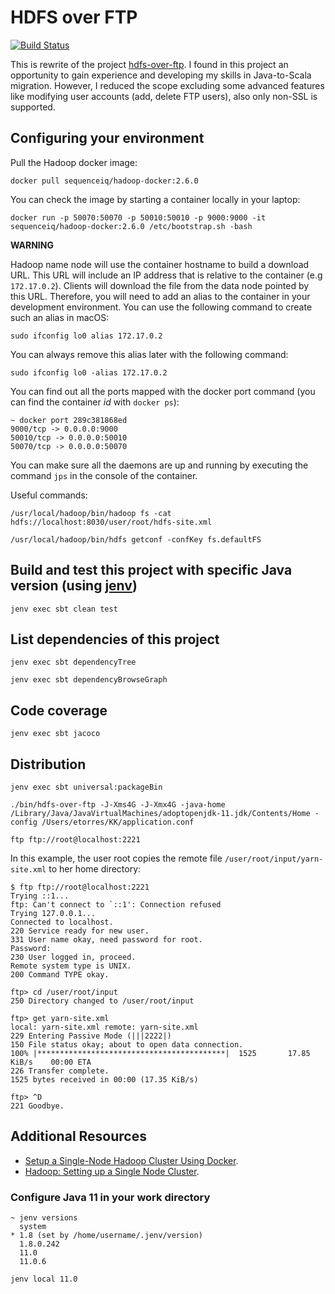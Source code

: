 # HDFS over FTP

[![Build Status](https://travis-ci.org/etorres/hdfs-over-ftp.svg?branch=master)](https://travis-ci.org/etorres/hdfs-over-ftp)

This is rewrite of the project [hdfs-over-ftp](https://github.com/iponweb/hdfs-over-ftp). I found in this project an opportunity to gain experience and developing my skills in Java-to-Scala migration. However, I reduced the scope excluding some advanced features like modifying user accounts (add, delete FTP users), also only non-SSL is supported.

## Configuring your environment

Pull the Hadoop docker image:

```shell script
docker pull sequenceiq/hadoop-docker:2.6.0
```

You can check the image by starting a container locally in your laptop:

```shell script
docker run -p 50070:50070 -p 50010:50010 -p 9000:9000 -it sequenceiq/hadoop-docker:2.6.0 /etc/bootstrap.sh -bash
```

__WARNING__

Hadoop name node will use the container hostname to build a download URL. This URL will include an IP address that is relative to the container (e.g `172.17.0.2`). Clients will download the file from the data node pointed by this URL. Therefore, you will need to add an alias to the container in your development environment. You can use the following command to create such an alias in macOS:

```shell script
sudo ifconfig lo0 alias 172.17.0.2
```

You can always remove this alias later with the following command:

```shell script
sudo ifconfig lo0 -alias 172.17.0.2
```

You can find out all the ports mapped with the docker port command (you can find the container _id_ with `docker ps`):

```text
~ docker port 289c381868ed
9000/tcp -> 0.0.0.0:9000
50010/tcp -> 0.0.0.0:50010
50070/tcp -> 0.0.0.0:50070
```

You can make sure all the daemons are up and running by executing the command `jps` in the console of the container.

Useful commands:

```shell script
/usr/local/hadoop/bin/hadoop fs -cat hdfs://localhost:8030/user/root/hdfs-site.xml

/usr/local/hadoop/bin/hdfs getconf -confKey fs.defaultFS
```

## Build and test this project with specific Java version (using [jenv](https://www.jenv.be/))

```shell script
jenv exec sbt clean test
```

## List dependencies of this project

```shell script
jenv exec sbt dependencyTree
```

```shell script
jenv exec sbt dependencyBrowseGraph
```

## Code coverage

```shell script
jenv exec sbt jacoco
```

## Distribution

```shell script
jenv exec sbt universal:packageBin
```

```shell script
./bin/hdfs-over-ftp -J-Xms4G -J-Xmx4G -java-home /Library/Java/JavaVirtualMachines/adoptopenjdk-11.jdk/Contents/Home -config /Users/etorres/KK/application.conf
```

```shell script
ftp ftp://root@localhost:2221
```

In this example, the user root copies the remote file `/user/root/input/yarn-site.xml` to her home directory:

```text
$ ftp ftp://root@localhost:2221
Trying ::1...
ftp: Can't connect to `::1': Connection refused
Trying 127.0.0.1...
Connected to localhost.
220 Service ready for new user.
331 User name okay, need password for root.
Password:
230 User logged in, proceed.
Remote system type is UNIX.
200 Command TYPE okay.

ftp> cd /user/root/input
250 Directory changed to /user/root/input

ftp> get yarn-site.xml
local: yarn-site.xml remote: yarn-site.xml
229 Entering Passive Mode (|||2222|)
150 File status okay; about to open data connection.
100% |******************************************|  1525       17.85 KiB/s    00:00 ETA
226 Transfer complete.
1525 bytes received in 00:00 (17.35 KiB/s)

ftp> ^D
221 Goodbye.
```

## Additional Resources

* [Setup a Single-Node Hadoop Cluster Using Docker](https://www.alibabacloud.com/blog/setup-a-single-node-hadoop-cluster-using-docker_595278).
* [Hadoop: Setting up a Single Node Cluster](https://hadoop.apache.org/docs/stable/hadoop-project-dist/hadoop-common/SingleCluster.html).

### Configure Java 11 in your work directory

```text
~ jenv versions
  system
* 1.8 (set by /home/username/.jenv/version)
  1.8.0.242
  11.0
  11.0.6
```

```shell script
jenv local 11.0
```
